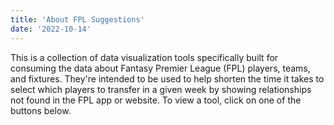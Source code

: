 ```yaml
---
title: 'About FPL Suggestions'
date: '2022-10-14'
---
```


This is a collection of data visualization tools specifically built for consuming the data about Fantasy Premier League (FPL) players, teams, and fixtures. They're intended to be used to help shorten the time it takes to select which players to transfer in a given week by showing relationships not found in the FPL app or website. To view a tool, click on one of the buttons below.
